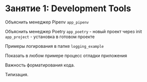 # Занятие 1: Development Tools

Объяснить менеджер Pipenv `app_pipenv`

Объяснить менеджер Poetry
`app_poetry` - новый проект через init
`app_project` - установка в готовом проекте

Примеры логирования в папке `logging_example`

Показать в любом примере процесс отладки приложения

Важность форматирования кода.

Типизация.
